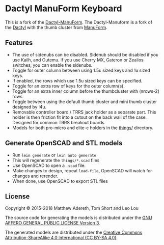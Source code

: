 # Dactyl ManuForm Keyboard

This is a fork of the [Dactyl-ManuForm](https://github.com/tshort/dactyl-keyboard). The Dactyl-Manuform is a fork of the [Dactyl](https://github.com/adereth/dactyl-keyboard) with the thumb cluster from [ManuForm](https://github.com/jeffgran/ManuForm).

## Features

- The use of sidenubs can be disabled. Sidenub should be disabled if you use Kailh, and Outemu. If you use Cherry MX, Gateron or Zealios switches, you can enable the sidenubs.
- Toggle for outer column between using 1.5u sized keys and 1u sized keys.
- If enabled, the rows which use 1.5u sized keys can be specified.
- Toggle for an extra row of keys for the outer column(s).
- Toggle for an extra inner column before the thumbcluster with (nrows-2) rows.
- Toggle between using the default thumb cluster and mini thumb cluster designed by l4u.
- Removable controller board / TRRS jack holder as a separate part. This holder is then friction fit into a cutout on the back wall of the case. Designed for common TRRS breakout boards. 
- Models for both pro-micro and elite-c holders in the [things/](things/) directory. 

## Generate OpenSCAD and STL models

* Run `lein generate` or `lein auto generate`
* This will regenerate the `things/*.scad` files
* Use OpenSCAD to open a `.scad` file.
* Make changes to design, repeat `load-file`, OpenSCAD will watch for changes and rerender.
* When done, use OpenSCAD to export STL files



## License

Copyright © 2015-2018 Matthew Adereth, Tom Short and Leo Lou

The source code for generating the models is distributed under the [GNU AFFERO GENERAL PUBLIC LICENSE Version 3](LICENSE).

The generated models are distributed under the [Creative Commons Attribution-ShareAlike 4.0 International (CC BY-SA 4.0)](LICENSE-models).

